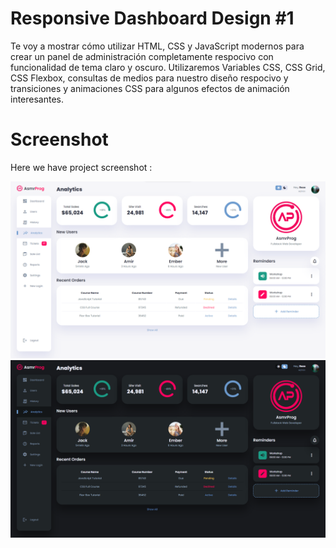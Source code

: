 # Responsive Dashboard Design #1
Te voy a mostrar cómo utilizar HTML, CSS y JavaScript modernos para crear un panel de administración completamente respocivo con funcionalidad de tema claro y oscuro. Utilizaremos Variables CSS, CSS Grid, CSS Flexbox, consultas de medios para nuestro diseño respocivo y transiciones y animaciones CSS para algunos efectos de animación interesantes.

# Screenshot
Here we have project screenshot :

![screenshot1](screenshot1.png)
![screenshot2](screenshot2.png)
